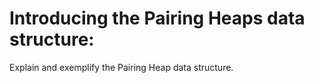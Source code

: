 # Introducing the Pairing Heaps data structure:
Explain and exemplify the Pairing Heap data structure.